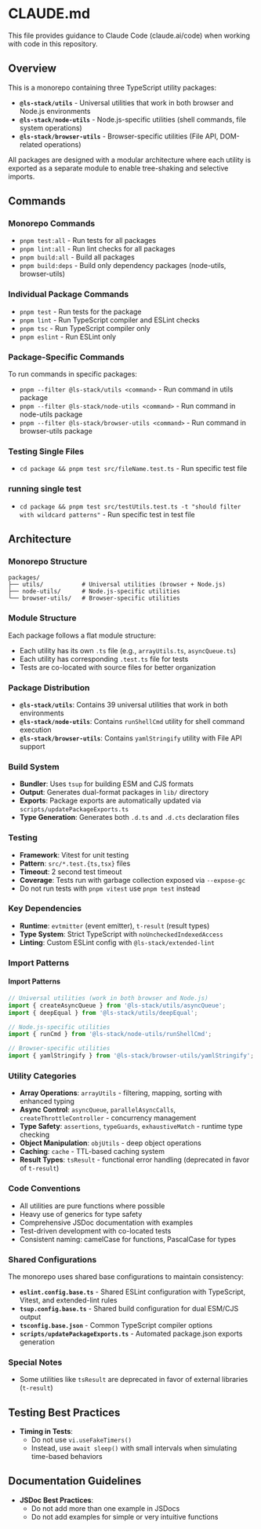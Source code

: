 # CLAUDE.md

This file provides guidance to Claude Code (claude.ai/code) when working with code in this repository.

## Overview

This is a monorepo containing three TypeScript utility packages:

- **`@ls-stack/utils`** - Universal utilities that work in both browser and Node.js environments
- **`@ls-stack/node-utils`** - Node.js-specific utilities (shell commands, file system operations)
- **`@ls-stack/browser-utils`** - Browser-specific utilities (File API, DOM-related operations)

All packages are designed with a modular architecture where each utility is exported as a separate module to enable tree-shaking and selective imports.

## Commands

### Monorepo Commands

- `pnpm test:all` - Run tests for all packages
- `pnpm lint:all` - Run lint checks for all packages
- `pnpm build:all` - Build all packages
- `pnpm build:deps` - Build only dependency packages (node-utils, browser-utils)

### Individual Package Commands

- `pnpm test` - Run tests for the package
- `pnpm lint` - Run TypeScript compiler and ESLint checks
- `pnpm tsc` - Run TypeScript compiler only
- `pnpm eslint` - Run ESLint only

### Package-Specific Commands

To run commands in specific packages:

- `pnpm --filter @ls-stack/utils <command>` - Run command in utils package
- `pnpm --filter @ls-stack/node-utils <command>` - Run command in node-utils package
- `pnpm --filter @ls-stack/browser-utils <command>` - Run command in browser-utils package

### Testing Single Files

- `cd package && pnpm test src/fileName.test.ts` - Run specific test file

### running single test

- `cd package && pnpm test src/testUtils.test.ts -t "should filter with wildcard patterns"` - Run specific test in test file

## Architecture

### Monorepo Structure

```
packages/
├── utils/           # Universal utilities (browser + Node.js)
├── node-utils/      # Node.js-specific utilities
└── browser-utils/   # Browser-specific utilities
```

### Module Structure

Each package follows a flat module structure:

- Each utility has its own `.ts` file (e.g., `arrayUtils.ts`, `asyncQueue.ts`)
- Each utility has corresponding `.test.ts` file for tests
- Tests are co-located with source files for better organization

### Package Distribution

- **`@ls-stack/utils`**: Contains 39 universal utilities that work in both environments
- **`@ls-stack/node-utils`**: Contains `runShellCmd` utility for shell command execution
- **`@ls-stack/browser-utils`**: Contains `yamlStringify` utility with File API support

### Build System

- **Bundler**: Uses `tsup` for building ESM and CJS formats
- **Output**: Generates dual-format packages in `lib/` directory
- **Exports**: Package exports are automatically updated via `scripts/updatePackageExports.ts`
- **Type Generation**: Generates both `.d.ts` and `.d.cts` declaration files

### Testing

- **Framework**: Vitest for unit testing
- **Pattern**: `src/*.test.{ts,tsx}` files
- **Timeout**: 2 second test timeout
- **Coverage**: Tests run with garbage collection exposed via `--expose-gc`
- Do not run tests with `pnpm vitest` use `pnpm test` instead

### Key Dependencies

- **Runtime**: `evtmitter` (event emitter), `t-result` (result types)
- **Type System**: Strict TypeScript with `noUncheckedIndexedAccess`
- **Linting**: Custom ESLint config with `@ls-stack/extended-lint`

### Import Patterns

#### Import Patterns

```typescript
// Universal utilities (work in both browser and Node.js)
import { createAsyncQueue } from '@ls-stack/utils/asyncQueue';
import { deepEqual } from '@ls-stack/utils/deepEqual';

// Node.js-specific utilities
import { runCmd } from '@ls-stack/node-utils/runShellCmd';

// Browser-specific utilities
import { yamlStringify } from '@ls-stack/browser-utils/yamlStringify';
```

### Utility Categories

- **Array Operations**: `arrayUtils` - filtering, mapping, sorting with enhanced typing
- **Async Control**: `asyncQueue`, `parallelAsyncCalls`, `createThrottleController` - concurrency management
- **Type Safety**: `assertions`, `typeGuards`, `exhaustiveMatch` - runtime type checking
- **Object Manipulation**: `objUtils` - deep object operations
- **Caching**: `cache` - TTL-based caching system
- **Result Types**: `tsResult` - functional error handling (deprecated in favor of `t-result`)

### Code Conventions

- All utilities are pure functions where possible
- Heavy use of generics for type safety
- Comprehensive JSDoc documentation with examples
- Test-driven development with co-located tests
- Consistent naming: camelCase for functions, PascalCase for types

### Shared Configurations

The monorepo uses shared base configurations to maintain consistency:

- **`eslint.config.base.ts`** - Shared ESLint configuration with TypeScript, Vitest, and extended-lint rules
- **`tsup.config.base.ts`** - Shared build configuration for dual ESM/CJS output
- **`tsconfig.base.json`** - Common TypeScript compiler options
- **`scripts/updatePackageExports.ts`** - Automated package.json exports generation

### Special Notes

- Some utilities like `tsResult` are deprecated in favor of external libraries (`t-result`)

## Testing Best Practices

- **Timing in Tests**:
  - Do not use `vi.useFakeTimers()`
  - Instead, use `await sleep()` with small intervals when simulating time-based behaviors

## Documentation Guidelines

- **JSDoc Best Practices**:
  - Do not add more than one example in JSDocs
  - Do not add examples for simple or very intuitive functions

```

```

